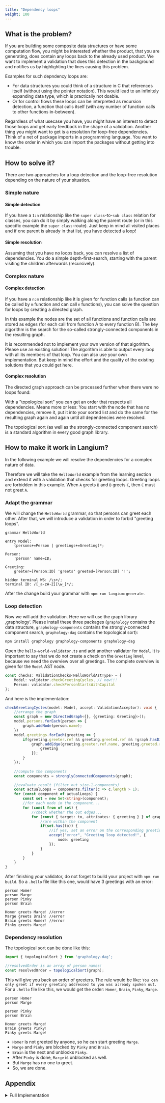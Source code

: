 ```yaml
---
title: "Dependency loops"
weight: 100
---
```


## What is the problem?

If you are building some composite data structures or have some computation flow, you might be interested whether the product, that you are generating, does contain any loops back to the already used product. We want to implement a validation that does this detection in the background and notifies us by highlighting the lines causing this problem.

Examples for such depndency loops are:

* For data structures you could think of a structure in C that references itself (without using the pointer notation). This would lead to an infinitely expanding data type, which is practically not doable.
* Or for control flows these loops can be interpreted as recursion detection, a function that calls itself (with any number of function calls to other functions in-between).

Regardless of what usecase you have, you might have an interest to detect those loops and get early feedback in the shape of a validation. Another thing you might want to get is a resolution for loop-free dependencies. Think of a net of package imports in
a programming language. You want to know the order in which you can import the packages without getting into trouble.

## How to solve it?

There are two approaches for a loop detection and the loop-free resolution depending on the nature of your situation.

### Simple nature

#### Simple detection

If you have a `1:n` relationship like the `super class`-to-`sub class` relation for classes, you can do it by simply walking along the parent route (or in this specific example the `super class`-route). Just keep in mind all visited places and if one parent is already in that list, you have detected a loop!

#### Simple resolution

Assuming that you have no loops back, you can resolve a list of dependencies.
You do a simple depth-first-search, starting with the parent visiting the children afterwards (recursively).

### Complex nature

#### Complex detection

If you have a `n:m` relationship like it is given for function calls (a function can be called by `m` function and can call `n` functions), you can solve the question for loops by creating a directed graph.

In this example the nodes are the set of all functions and function calls are stored as edges (for each call from function A to every function B).
The key algorithm is the search for the so-called strongly-connected components in the resulting graph.

It is recommended not to implement your own version of that algorithm. Please use an existing solution! The algorithm is able to output every loop with all its members of that loop. You can also use your own implementation. But keep in mind the effort and the quality of the existing solutions that you could get here.

#### Complex resolution

The directed graph approach can be processed further when there were no loops found:

With a "topological sort" you can get an order that respects all dependencies. Means more or less: You start with the node that has no dependencies, remove it, put it into your sorted list and do the same for the resulting graph again and again until all dependencies were resolved.

The topological sort (as well as the strongly-connected component search) is a standard algorithm in every good graph library.

## How to make it work in Langium?

In the following example we will resolve the dependencies for a complex nature of data.

Therefore we will take the `HelloWorld` example from the learning section and extend it with a validation that checks for greeting loops. Greeting loops are forbidden in this example. When `A` greets `B` and `B` greets `C`, then `C` must not greet `A`.

### Adapt the grammar

We will change the `HelloWorld` grammar, so that persons can greet each other. After that, we will introduce a validation in order to forbid "greeting loops".

```langium
grammar HelloWorld

entry Model:
    (persons+=Person | greetings+=Greeting)*;

Person:
    'person' name=ID;

Greeting:
    greeter=[Person:ID] 'greets' greeted=[Person:ID] '!';

hidden terminal WS: /\s+/;
terminal ID: /[_a-zA-Z][\w_]*/;
````

After the change build your grammar with `npm run langium:generate`.

### Loop detection

Now we will add the validation. Here we will use the graph library ‚graphology‘. Please install these three packages (`graphology` contains the data structure, `graphology-components` contains the strongly-connected component search, `graphology-dag` contains the topological sort):

```bash
npm install graphology graphology-components graphology-dag
```

Open the `hello-world-validator.ts` and add another validator for `Model`. It is important to say that we do not create a check on the `Greeting` level, because we need the overview over all greetings. The complete overview is given for the `Model` AST node.

```typescript
const checks: ValidationChecks<HelloWorldAstType> = {
    Model: validator.checkGreetingCycles, // new!!!
    Person: validator.checkPersonStartsWithCapital
};
```

And here is the implementation:

```typescript
checkGreetingCycles(model: Model, accept: ValidationAcceptor): void {
    //arrange the graph
    const graph = new DirectedGraph<{}, {greeting: Greeting}>();
    model.persons.forEach(person => {
        graph.addNode(person.name);
    })
    model.greetings.forEach(greeting => {
        if(greeting.greeter.ref && greeting.greeted.ref && !graph.hasDirectedEdge(greeting.greeter.ref.name, greeting.greeted.ref.name)) {
            graph.addEdge(greeting.greeter.ref.name, greeting.greeted.ref.name, {
                greeting
            });
        }
    });
    
    //compute the components
    const components = stronglyConnectedComponents(graph);

    //evaluate result (filter out size-1-components)
    const actualLoops = components.filter(c => c.length > 1);
    for (const component of actualLoops) {
        const set = new Set<string>(component);
        //for each node in the component...
        for (const from of set) {
            //check whether the out edges...
            for (const { target: to, attributes: { greeting } } of graph.outEdgeEntries(from)) {
                //are within the component
                if(set.has(to)) {
                    //if yes, set an error on the corresponding greeting
                    accept("error", "Greeting loop detected!", {
                        node: greeting
                    });
                }
            }
        }
    }
}
```

After finishing your validator, do not forget to build your project with `npm run build`.
So a `.hello` file like this one, would have 3 greetings with an error:

```plaintext
person Homer
person Marge
person Pinky
person Brain

Homer greets Marge! //error
Marge greets Brain! //error
Brain greets Homer! //error
Pinky greets Marge!
```

### Dependency resolution

The topological sort can be done like this:

```typescript
import { topologicalSort } from 'graphology-dag‘;

//resolvedOrder is an array of person names!
const resolvedOrder = topologicalSort(graph);
```

This will give you back an order of greeters. The rule would be like: `You can only greet if every greeting addressed to you was already spoken out.`
For a `.hello` file like this, we would get the order: `Homer`, `Brain`, `Pinky`, `Marge`.

```plaintext
person Homer
person Marge

person Pinky
person Brain

Homer greets Marge!
Brain greets Pinky!
Pinky greets Marge!
```

* `Homer` is not greeted by anyone, so he can start greeting `Marge`.
* `Marge` and `Pinky` are blocked by `Pinky` and `Brain`.
* `Brain` is the next and unblocks `Pinky`.
* After `Pinky` is done, `Marge` is unblocked as well.
* But `Marge` has no one to greet.
* So, we are done.

## Appendix

<details>
<summary>Full Implementation</summary>

```ts
import type { ValidationAcceptor, ValidationChecks } from 'langium';
import type { Greeting, HelloWorldAstType, Model } from './generated/ast.js';
import type { HelloWorldServices } from './hello-world-module.js';
import { DirectedGraph } from 'graphology';
import { stronglyConnectedComponents } from 'graphology-components';
import { topologicalSort } from 'graphology-dag';

/**
 * Register custom validation checks.
 */
export function registerValidationChecks(services: HelloWorldServices) {
    const registry = services.validation.ValidationRegistry;
    const validator = services.validation.HelloWorldValidator;
    const checks: ValidationChecks<HelloWorldAstType> = {
        Model: validator.checkGreetingCycles,
        //Not needed for this example
        //Person: validator.checkPersonStartsWithCapital
    };
    registry.register(checks, validator);
}

/**
 * Implementation of custom validations.
 */
export class HelloWorldValidator {
    checkGreetingCycles(model: Model, accept: ValidationAcceptor): void {
        //arrange the graph
        const graph = new DirectedGraph<{}, {greeting: Greeting}>();
        model.persons.forEach(person => {
            graph.addNode(person.name);
        })
        model.greetings.forEach(greeting => {
            if(greeting.greeter.ref && greeting.greeted.ref && !graph.hasDirectedEdge(greeting.greeter.ref.name, greeting.greeted.ref.name)) {
                graph.addEdge(greeting.greeter.ref.name, greeting.greeted.ref.name, {
                    greeting
                });
            }
        });
        
        //compute the components
        const components = stronglyConnectedComponents(graph);

        //evaluate result (filter out size-1-components)
        const actualLoops = components.filter(c => c.length > 1);
        for (const component of actualLoops) {
            const set = new Set<string>(component);
            //for each node in the component...
            for (const from of set) {
                //check whether the out edges...
                for (const { target: to, attributes: { greeting } } of graph.outEdgeEntries(from)) {
                    //are within the component
                    if(set.has(to)) {
                        //if yes, set an error on the corresponding greeting
                        accept("error", "Greeting loop detected!", {
                            node: greeting
                        });
                    }
                }
            }
        }

        //resolve all dependencies
        if(actualLoops.length === 0) {
            const resolvedOrder = topologicalSort(graph);
            //this is done as a hint, just for demonstration purposes
            accept('hint', "Please greet in the following greeter order: "+resolvedOrder.join(", "), {
                node: model
            });
        }
    }
}
```

</details>
